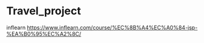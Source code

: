 # Travel_project

inflearn
https://www.inflearn.com/course/%EC%8B%A4%EC%A0%84-jsp-%EA%B0%95%EC%A2%8C/
